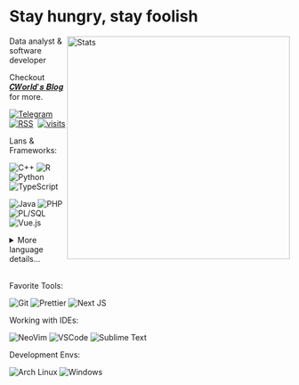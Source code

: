 # Stay hungry, stay foolish

<!-- <img
src="https://gh-stats.cworld.eu.org/api?username=cworld1&theme=vue-dark&show_icons=true&hide_border=true&border_radius=10&bg_color=2738493B&text_color=808080" alt="Stats" width="400" align="right"/> -->

<img
src="https://github-readme-stats.vercel.app/api?username=cworld1&count_private=true&theme=vue-dark&show_icons=true&hide_border=true&border_radius=10&bg_color=2738493B&text_color=808080" alt="Stats" width="400" align="right"/>

Data analyst & software developer

Checkout <a href="https://blog.cworld.top" target="_blank">𝑪𝑾𝒐𝒓𝒍𝒅'𝒔 𝑩𝒍𝒐𝒈</a> for more.

[![Telegram](https://img.shields.io/badge/TG%20%E2%86%92-2CA5E0?style=for-the-badge&logo=telegram&logoColor=white)](https://t.me/cworld0_cn)&nbsp;
[![RSS](https://img.shields.io/badge/RSS%20%E2%86%92-FFA500?style=for-the-badge&logo=rss&logoColor=white)](https://blog.cworld.top/atom.xml)&nbsp;
[![visits](https://komarev.com/ghpvc/?username=cworld1&style=for-the-badge&label=VISITS&color=555555)](https://blog.cworld.top)

Lans & Frameworks:

![C++](https://img.shields.io/badge/c++-%2300599C.svg?style=for-the-badge&logo=c%2B%2B&logoColor=white)
![R](https://img.shields.io/badge/R-276DC3?style=for-the-badge&logo=r&logoColor=white)
![Python](https://img.shields.io/badge/Python-FFD43B?style=for-the-badge&logo=python&logoColor=blue)
![TypeScript](https://img.shields.io/badge/TS-007ACC?style=for-the-badge&logo=typescript&logoColor=white)

![Java](https://img.shields.io/badge/Java-ED8B00?style=for-the-badge&logo=openjdk&logoColor=white)
![PHP](https://img.shields.io/badge/PHP-777BB4?style=for-the-badge&logo=php&logoColor=white)
![PL/SQL](https://img.shields.io/badge/PLSQL-F80000?style=for-the-badge&logo=oracle&logoColor=white)
![Vue.js](https://img.shields.io/badge/Vue-35495E?style=for-the-badge&logo=vuedotjs&logoColor=4FC08D)

<details>
  <summary style="cursor: pointer">More language details...</summary>
    <!-- <img
      src="https://gh-stats.cworld.eu.org/api/top-langs/?username=cworld1&layout=compact&theme=vue-dark&hide_border=true&border_radius=10&bg_color=2738493B&text_color=808080"
    /> -->
    <img
      src="https://github-readme-stats.vercel.app/api/top-langs/?username=cworld1&layout=compact&count_private=true&theme=vue-dark&show_icons=true&hide_border=true&border_radius=10&bg_color=2738493B&text_color=808080"
    />
    <!-- <img
      src="https://cr-skills-chart-widget.azurewebsites.net/api/api?username=cworld1&width=600&height=150&show-other-skills=true"
    /> -->
</details>
<br/>

Favorite Tools:

![Git](https://img.shields.io/badge/Git-F05032?style=for-the-badge&logo=git&logoColor=white)
![Prettier](https://img.shields.io/badge/prettier-1A2C34?style=for-the-badge&logo=prettier&logoColor=F7BA3E)
![Next JS](https://img.shields.io/badge/next%20js-000000?style=for-the-badge&logo=nextdotjs&logoColor=white)

Working with IDEs:

![NeoVim](https://img.shields.io/badge/NeoVim-57A143?style=for-the-badge&logo=neovim&logoColor=white)
![VSCode](https://img.shields.io/badge/VSCode-0078D4?style=for-the-badge&logo=visual%20studio%20code&logoColor=white)
![Sublime Text](https://img.shields.io/badge/sublime_text-%23575757.svg?&style=for-the-badge&logo=sublime-text&logoColor=important)

Development Envs:

![Arch Linux](https://img.shields.io/badge/Arch_Linux-1793D1?style=for-the-badge&logo=arch-linux&logoColor=white)
![Windows](https://img.shields.io/badge/Windows-0078D6?style=for-the-badge&logo=windows&logoColor=white)
